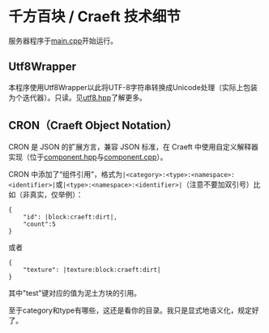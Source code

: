 # 千方百块 / Craeft 技术细节

服务器程序于[main.cpp](Server/main.cpp)开始运行。

## Utf8Wrapper

本程序使用Utf8Wrapper以此将UTF-8字符串转换成Unicode处理（实际上包装为个迭代器）。只读。见[utf8.hpp](Server/tools/utf8.hpp)了解更多。

## CRON（Craeft Object Notation）

CRON 是 JSON 的扩展方言，兼容 JSON 标准，在 Craeft 中使用自定义解释器实现（位于[component.hpp](Server/component.hpp)与[component.cpp](Server/component.cpp)）。

CRON 中添加了“组件引用”，格式为`|<category>:<type>:<namespace>:<identifier>|`或`|<type>:<namespace>:<identifier>|`（注意不要加双引号）比如（非真实，仅举例）：
```cron
{
    "id": |block:craeft:dirt|,
    "count":5
}
```
或者
```cron
{
    "texture": |texture:block:craeft:dirt|
}
```
其中"test"键对应的值为泥土方块的引用。

至于category和type有哪些，这还是看你的目录。我只是显式地语义化，规定好了。
